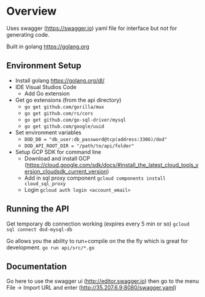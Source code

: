 # Overview

Uses swagger (https://swagger.io) yaml file for interface but not for generating code.


Built in golang https://golang.org

## Environment Setup

- Install golang https://golang.org/dl/
- IDE Visual Studios Code
  - Add Go extension
- Get go extensions (from the api directory)
  - ```go get github.com/gorilla/mux```
  - ```go get github.com/rs/cors```
  - ```go get github.com/go-sql-driver/mysql```
  - ```go get github.com/google/uuid```
- Set environment variables
  - ```DOD_DB = "db_user:db_password@tcp(address:3306)/dod"```
  - ```DOD_API_ROOT_DIR = "/path/to/api/folder"```
- Setup GCP SDK for command line
  - Download and install GCP (https://cloud.google.com/sdk/docs/#install_the_latest_cloud_tools_version_cloudsdk_current_version)
  - Add in sql proxy component ```gcloud components install cloud_sql_proxy```
  - Login ```gcloud auth login <account_email>```

## Running the API

Get temporary db connection working (expires every 5 min or so)
```gcloud sql connect dod-mysql-db```

Go allows you the ability to run+compile on the the fly which is great for development.
```go run api/src/*.go```

## Documentation

Go here to use the swagger ui (http://editor.swagger.io) then go to the menu File -> Import URL and enter (http://35.207.6.9:8080/swagger.yaml)